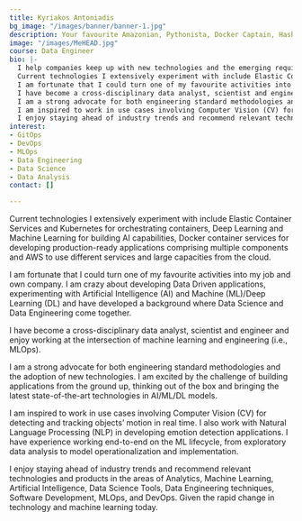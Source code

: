 ```yaml
---
title: Kyriakos Antoniadis
bg_image: "/images/banner/banner-1.jpg"
description: Your favourite Amazonian, Pythonista, Docker Captain, HashiCorp Chief...;)
image: "/images/MeHEAD.jpg"
course: Data Engineer
bio: |-
  I help companies keep up with new technologies and the emerging requirement to operate data-driven: This varies from essential Business Intelligence to Data Science and embracing the latest developments in Artificial Intelligence (AI). I love to help individuals and groups learn to work with these technologies by developing several courses and workshops.
  Current technologies I extensively experiment with include Elastic Container Services and Kubernetes for orchestrating containers, Deep Learning and Machine Learning for building AI capabilities, Docker container services for developing production-ready applications comprising multiple components and AWS to use different services and large capacities from the cloud.
  I am fortunate that I could turn one of my favourite activities into my job and own company. I am crazy about developing Data Driven applications, experimenting with Artificial Intelligence (AI) and Machine (ML)/Deep Learning (DL) and have developed a background where Data Science and Data Engineering come together.
  I have become a cross-disciplinary data analyst, scientist and engineer and enjoy working at the intersection of machine learning and engineering (i.e., MLOps).
  I am a strong advocate for both engineering standard methodologies and the adoption of new technologies. I am excited by the challenge of building applications from the ground up, thinking out of the box and bringing the latest state-of-the-art technologies in AI/ML/DL models.
  I am inspired to work in use cases involving Computer Vision (CV) for detecting and tracking objects’ motion in real time. I also work with Natural Language Processing (NLP) in developing emotion detection applications. I have experience working end-to-end on the ML lifecycle, from exploratory data analysis to model operationalization and implementation.
  I enjoy staying ahead of industry trends and recommend relevant technologies and products in the areas of Analytics, Machine Learning, Artificial Intelligence, Data Science Tools, Data Engineering techniques, Software Development, MLOps, and DevOps. Given the rapid change in technology and machine learning today.
interest:
- GitOps
- DevOps
- MLOps
- Data Engineering
- Data Science
- Data Analysis
contact: []

---
```

Current technologies I extensively experiment with include Elastic Container Services and Kubernetes for orchestrating containers, Deep Learning and Machine Learning for building AI capabilities, Docker container services for developing production-ready applications comprising multiple components and AWS to use different services and large capacities from the cloud.

I am fortunate that I could turn one of my favourite activities into my job and own company. I am crazy about developing Data Driven applications, experimenting with Artificial Intelligence (AI) and Machine (ML)/Deep Learning (DL) and have developed a background where Data Science and Data Engineering come together.

I have become a cross-disciplinary data analyst, scientist and engineer and enjoy working at the intersection of machine learning and engineering (i.e., MLOps).

I am a strong advocate for both engineering standard methodologies and the adoption of new technologies. I am excited by the challenge of building applications from the ground up, thinking out of the box and bringing the latest state-of-the-art technologies in AI/ML/DL models.

I am inspired to work in use cases involving Computer Vision (CV) for detecting and tracking objects’ motion in real time. I also work with Natural Language Processing (NLP) in developing emotion detection applications. I have experience working end-to-end on the ML lifecycle, from exploratory data analysis to model operationalization and implementation.

I enjoy staying ahead of industry trends and recommend relevant technologies and products in the areas of Analytics, Machine Learning, Artificial Intelligence, Data Science Tools, Data Engineering techniques, Software Development, MLOps, and DevOps. Given the rapid change in technology and machine learning today.